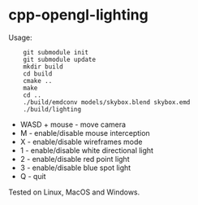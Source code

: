 # cpp-opengl-lighting

Usage:

```
    git submodule init
    git submodule update
    mkdir build
    cd build
    cmake ..
    make
    cd ..
    ./build/emdconv models/skybox.blend skybox.emd
    ./build/lighting
```

* WASD + mouse - move camera
* M - enable/disable mouse interception
* X - enable/disable wireframes mode
* 1 - enable/disable white directional light
* 2 - enable/disable red point light
* 3 - enable/disable blue spot light
* Q - quit

Tested on Linux, MacOS and Windows.
